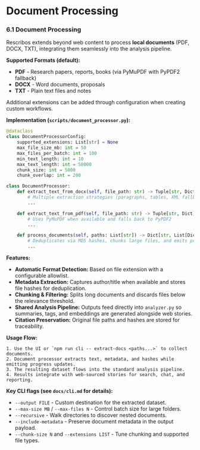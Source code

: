 ﻿# Document Processing

### 6.1 Document Processing

Rescribos extends beyond web content to process **local documents** (PDF, DOCX, TXT), integrating them seamlessly into the analysis pipeline.

**Supported Formats (default):**
- **PDF** - Research papers, reports, books (via PyMuPDF with PyPDF2 fallback)
- **DOCX** - Word documents, proposals
- **TXT** - Plain text files and notes

Additional extensions can be added through configuration when creating custom workflows.

**Implementation (`scripts/document_processor.py`):**
```python
@dataclass
class DocumentProcessorConfig:
    supported_extensions: List[str] = None
    max_file_size_mb: int = 50
    max_files_per_batch: int = 100
    min_text_length: int = 10
    max_text_length: int = 50000
    chunk_size: int = 5000
    chunk_overlap: int = 200

class DocumentProcessor:
    def extract_text_from_docx(self, file_path: str) -> Tuple[str, Dict]:
        # Multiple extraction strategies (paragraphs, tables, XML fallback)
        ...

    def extract_text_from_pdf(self, file_path: str) -> Tuple[str, Dict]:
        # Uses PyMuPDF when available and falls back to PyPDF2
        ...

    def process_documents(self, paths: List[str]) -> Dict[str, List[Dict]]:
        # Deduplicates via MD5 hashes, chunks large files, and emits progress events
        ...
```

**Features:**
- **Automatic Format Detection:** Based on file extension with a configurable allowlist.
- **Metadata Extraction:** Captures author/title when available and stores file hashes for deduplication.
- **Chunking & Filtering:** Splits long documents and discards files below the relevance threshold.
- **Shared Analysis Pipeline:** Outputs feed directly into `analyzer.py` so summaries, tags, and embeddings are generated alongside web stories.
- **Citation Preservation:** Original file paths and hashes are stored for traceability.

**Usage Flow:**
```
1. Use the UI or `npm run cli -- extract-docs <paths...>` to collect documents.
2. Document processor extracts text, metadata, and hashes while emitting progress updates.
3. The resulting dataset flows into the standard analysis pipeline.
4. Results integrate with web-sourced stories for search, chat, and reporting.
```

**Key CLI flags (see `docs/cli.md` for details):**
- `--output FILE` - Custom destination for the extracted dataset.
- `--max-size MB` / `--max-files N` - Control batch size for large folders.
- `--recursive` - Walk directories to discover nested documents.
- `--include-metadata` - Preserve document metadata in the output payload.
- `--chunk-size N` and `--extensions LIST` - Tune chunking and supported file types.
